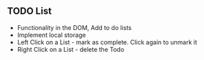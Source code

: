 ## TODO List

- Functionality in the DOM, Add to do lists
- Implement local storage
- Left Click on a List - mark as complete. Click again to unmark it
- Right Click on a List - delete the Todo
